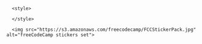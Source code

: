 <!-- Make an Image Responsive -->

```

  <style>

  </style>

  <img src="https://s3.amazonaws.com/freecodecamp/FCCStickerPack.jpg" alt="freeCodeCamp stickers set">

```
